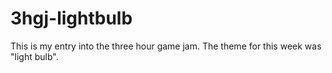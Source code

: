 3hgj-lightbulb
==============

This is my entry into the three hour game jam. The theme for this week was "light bulb".
